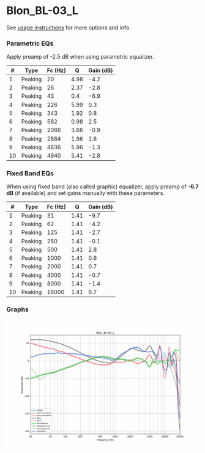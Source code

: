 # Blon_BL-03_L
See [usage instructions](https://github.com/jaakkopasanen/AutoEq#usage) for more options and info.

### Parametric EQs
Apply preamp of -2.5 dB when using parametric equalizer.

|   # | Type    |   Fc (Hz) |    Q |   Gain (dB) |
|-----|---------|-----------|------|-------------|
|   1 | Peaking |        20 | 4.98 |        -4.2 |
|   2 | Peaking |        26 | 2.37 |        -2.8 |
|   3 | Peaking |        43 | 0.4  |        -6.9 |
|   4 | Peaking |       226 | 5.99 |         0.3 |
|   5 | Peaking |       343 | 1.92 |         0.8 |
|   6 | Peaking |       582 | 0.98 |         2.5 |
|   7 | Peaking |      2066 | 3.66 |        -0.9 |
|   8 | Peaking |      2884 | 1.96 |         1.6 |
|   9 | Peaking |      4636 | 5.96 |        -1.3 |
|  10 | Peaking |      4940 | 5.41 |        -2.8 |

### Fixed Band EQs
When using fixed band (also called graphic) equalizer, apply preamp of **-6.7 dB** (if available) and set gains manually with these parameters.

|   # | Type    |   Fc (Hz) |    Q |   Gain (dB) |
|-----|---------|-----------|------|-------------|
|   1 | Peaking |        31 | 1.41 |        -9.7 |
|   2 | Peaking |        62 | 1.41 |        -4.2 |
|   3 | Peaking |       125 | 1.41 |        -2.7 |
|   4 | Peaking |       250 | 1.41 |        -0.1 |
|   5 | Peaking |       500 | 1.41 |         2.8 |
|   6 | Peaking |      1000 | 1.41 |         0.6 |
|   7 | Peaking |      2000 | 1.41 |         0.7 |
|   8 | Peaking |      4000 | 1.41 |        -0.7 |
|   9 | Peaking |      8000 | 1.41 |        -1.4 |
|  10 | Peaking |     16000 | 1.41 |         6.7 |

### Graphs
![](./Blon_BL-03_L.png)
